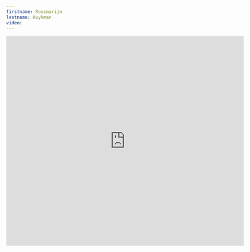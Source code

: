 ```yaml
--- 
firstname: Roosmarijn
lastname: Huykman
video: 
--- 
```


<iframe src="https://player.vimeo.com/video/560843752" width="640" height="564" frameborder="0" allow="autoplay; fullscreen" allowfullscreen></iframe>
